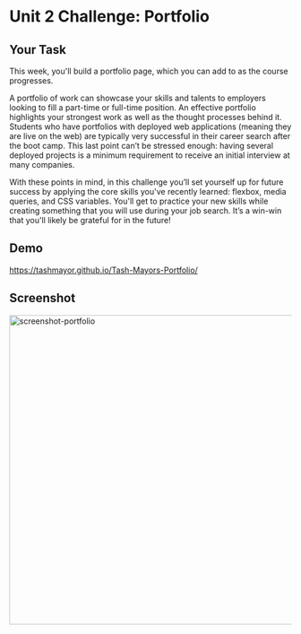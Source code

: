 # Unit 2 Challenge: Portfolio


## Your Task

This week, you'll build a portfolio page, which you can add to as the course progresses. 

A portfolio of work can showcase your skills and talents to employers looking to fill a part-time or full-time position. An effective portfolio highlights your strongest work as well as the thought processes behind it. Students who have portfolios with deployed web applications (meaning they are live on the web) are typically very successful in their career search after the boot camp. This last point can’t be stressed enough: having several deployed projects is a minimum requirement to receive an initial interview at many companies. 
 
With these points in mind, in this challenge you’ll set yourself up for future success by applying the core skills you've recently learned: flexbox, media queries, and CSS variables. You'll get to practice your new skills while creating something that you will use during your job search. It’s a win-win that you'll likely be grateful for in the future!


## Demo 
https://tashmayor.github.io/Tash-Mayors-Portfolio/

## Screenshot 

<img width="552" alt="screenshot-portfolio" src="https://user-images.githubusercontent.com/56591001/199220859-02327090-94b4-4df7-8f6e-35686852a2ef.png"> 

